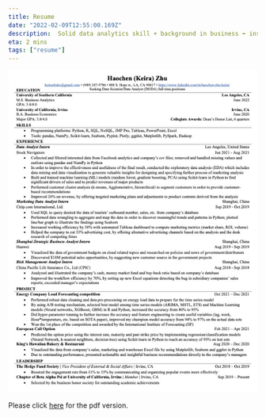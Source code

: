 ```yaml
---
title: Resume
date: "2022-02-09T12:55:00.169Z"
description:  Solid data analytics skill + background in business ➡ insightful and innovative ideas  
eta: 2 mins
tags: ["resume"]
---
```


![resume](resume.jpg)

Please click [here](HaochenZhuResume.pdf) for the pdf version.